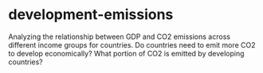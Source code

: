 # development-emissions
Analyzing the relationship between GDP and CO2 emissions across different income groups for countries. Do countries need to emit more CO2 to develop economically? What portion of CO2 is emitted by developing countries?
